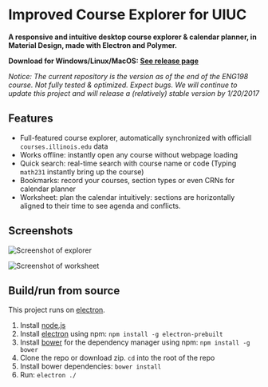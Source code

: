 # Improved Course Explorer for UIUC

**A responsive and intuitive desktop course explorer & calendar planner, in Material Design, made with Electron and Polymer.**

**Download for Windows/Linux/MacOS: [See release page](https://github.com/ilufang/uiuc-better-catalog/releases)**

*Notice: The current repository is the version as of the end of the ENG198 course. Not fully tested & optimized. Expect bugs. We will continue to update this project and will release a (relatively) stable version by 1/20/2017*

## Features

* Full-featured course explorer, automatically synchronized with officiall `courses.illinois.edu` data
* Works offline: instantly open any course without webpage loading
* Quick search: real-time search with course name or code (Typing `math231` instantly bring up the course)
* Bookmarks: record your courses, section types or even CRNs for calendar planner
* Worksheet: plan the calendar intuitively: sections are horizontally aligned to their time to see agenda and conflicts.

## Screenshots

![Screenshot of explorer](https://ilufang.github.io/uiuc-better-catalog/images/screenshot-1.png)

![Screenshot of worksheet](https://ilufang.github.io/uiuc-better-catalog/images/screenshot-2.png)

## Build/run from source

This project runs on [electron](http://electron.atom.io).

1. Install [node.js](https://nodejs.org)
2. Install [electron](http://electron.atom.io) using npm: `npm install -g electron-prebuilt`
3. Install [bower](https://bower.io) for the dependency manager using npm: `npm install -g bower`
4. Clone the repo or download zip. `cd` into the root of the repo
5. Install bower dependencies: `bower install`
6. Run: `electron ./`
